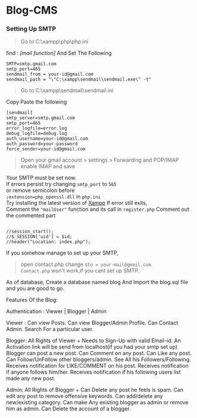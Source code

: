 # Blog-CMS
### Setting Up SMTP ###

>Go to 
C:\xampp\php\php.ini

find : *[mail function]* And
Set The Following </br>
```
SMTP=smtp.gmail.com
smtp_port=465
sendmail_from = your-id@gmail.com
sendmail_path = "\"C:\xampp\sendmail\sendmail.exe\" -t"
```

>Go to 
C:\xampp\sendmail\sendmail.ini

Copy Paste the following
```
[sendmail]
smtp_server=smtp.gmail.com
smtp_port=465
error_logfile=error.log
debug_logfile=debug.log
auth_username=your-id@gmail.com
auth_password=your-password
force_sender=your-id@gmail.com
```
>Open your gmail account > settings > Forwarding and POP/IMAP
enable IMAP and save

Your SMTP must be set now.</br>
If errors persist try changing `smtp_port` to `565` </br>
or remove semicolon before </br>
`;extension=php_openssl.dll` in `php.ini` </br>
Try installing the latest version of [Xampp](https://www.apachefriends.org/download.html "Xampp Download")
If error still exits, </br>
Comment the `"mailUser"` function and its call in `register.php`
Comment out the commented part
```

//session_start();
//$_SESSION['uid'] = $id;
//header("Location: index.php");
```
If you somehow manage to set up your SMTP,</br>
>open contact.php 
change `$to = your-mail@gmail.com`.</br>
`Contact.php` won't work,if you cant set up SMTP. </br>


As of database, Create a database named blog
And Import the blog.sql file and you are good to go.


Features Of the Blog:

Authentication : Viewer | Blogger | Admin

Viewer : Can view Posts.
		 Can view Blogger/Admin Profile.
		 Can Contact Admin.
		 Search For a particular user.
		
Blogger: All Rights of Viewer +
		 Needs to Sign-Up with valid Email-id.
		 An Activation link will be send from localhost(if you had your smtp set up)
		 Blogger can post a new post.
		 Can Comment on any post.
		 Can Like any post.
		 Can Follow/UnFollow other bloggers/admin.
		 See All his Followers/Following.
		 Receives notification for LIKE/COMMENT on his post.
		 Receives notification if anyone follows him/her.
		 Receives notification if his following users list made any new post.

Admin: All Rights of Blogger +
	   Can Delete any post he feels is spam.
	   Can edit any post to remove offensive keywords.
	   Can add/delete any new/existing category.
	   Can make Any existing blogger as admin or remove him as admin.
	   Can Delete the account of a blogger.
		 
	
	
	
	
	
	
	
	
	
	
